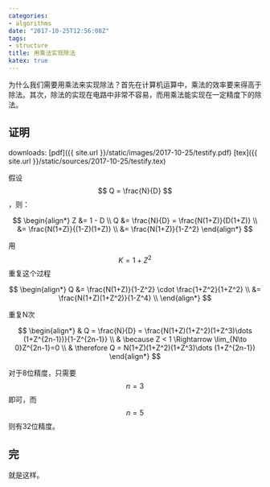 ```yaml
---
categories: 
- algorithms
date: "2017-10-25T12:56:08Z"
tags: 
- structure
title: 用乘法实现除法
katex: true
---
```


为什么我们需要用乘法来实现除法？首先在计算机运算中，乘法的效率要来得高于除法。其次，除法的实现在电路中非常不容易，而用乘法能实现在一定精度下的除法。
<!--more-->

## 证明
downloads:
[pdf]({{ site.url }}/static/images/2017-10-25/testify.pdf)
[tex]({{ site.url }}/static/sources/2017-10-25/testify.tex)

假设 $$ Q = \frac{N}{D} $$，则：

$$
\begin{align*}
    Z &= 1 - D \\
    Q &= \frac{N}{D} = \frac{N(1+Z)}{D(1+Z)} \\
    &= \frac{N(1+Z)}{(1-Z)(1+Z)} \\
    &= \frac{N(1+Z)}{1-Z^2}
\end{align*}
$$

用$$ K = 1+Z^2 $$重复这个过程

$$
\begin{align*}
    Q &= \frac{N(1+Z)}{1-Z^2} \cdot \frac{1+Z^2}{1+Z^2} \\
    &= \frac{N(1+Z)(1+Z^2)}{1-Z^4} \\
\end{align*}
$$

重复N次

$$
\begin{align*}
    & Q = \frac{N}{D} = \frac{N(1+Z)(1+Z^2)(1+Z^3)\dots (1+Z^{2n-1})}{1-Z^{2n-1}} \\
    & \because Z < 1 \Rightarrow  \lim_{N\to 0}Z^{2n-1}=0 \\
    & \therefore Q = N(1+Z)(1+Z^2)(1+Z^3)\dots (1+Z^{2n-1})
\end{align*}
$$

对于8位精度，只需要$$ n = 3 $$即可，而$$ n = 5 $$则有32位精度。

## 完
就是这样。


